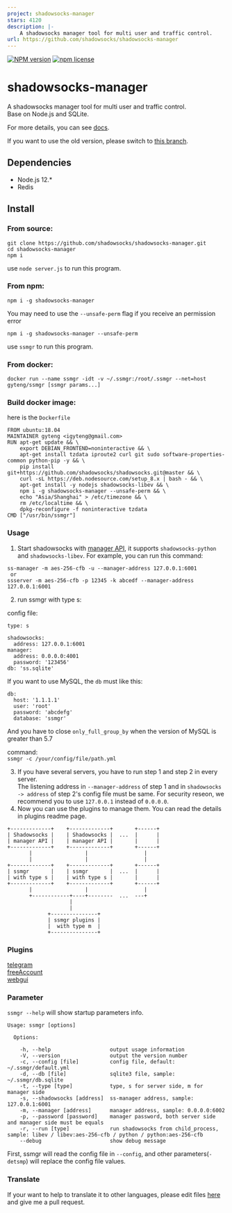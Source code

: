 ```yaml
---
project: shadowsocks-manager
stars: 4120
description: |-
    A shadowsocks manager tool for multi user and traffic control.
url: https://github.com/shadowsocks/shadowsocks-manager
---
```


[![NPM version][npm-image]][npm-url]
[![npm license][license-image]][download-url]

[npm-image]: https://img.shields.io/npm/v/shadowsocks-manager.svg?style=flat-square
[npm-url]: https://npmjs.org/package/shadowsocks-manager
[download-url]: https://npmjs.org/package/shadowsocks-manager
[license-image]: https://img.shields.io/npm/l/shadowsocks-manager.svg

# shadowsocks-manager

A shadowsocks manager tool for multi user and traffic control.  
Base on Node.js and SQLite.

For more details, you can see [docs](https://shadowsocks.github.io/shadowsocks-manager/).

If you want to use the old version, please switch to [this branch](https://github.com/shadowsocks/shadowsocks-manager/tree/version1).


## Dependencies

* Node.js 12.*
* Redis

## Install

### From source:

```
git clone https://github.com/shadowsocks/shadowsocks-manager.git
cd shadowsocks-manager
npm i
```
use `node server.js` to run this program.  

### From npm:
```
npm i -g shadowsocks-manager
```
You may need to use the `--unsafe-perm` flag if you receive an permission error
```
npm i -g shadowsocks-manager --unsafe-perm
```
use `ssmgr` to run this program.

### From docker:
```
docker run --name ssmgr -idt -v ~/.ssmgr:/root/.ssmgr --net=host gyteng/ssmgr [ssmgr params...]
```

### Build docker image:

here is the `Dockerfile`

```
FROM ubuntu:18.04
MAINTAINER gyteng <igyteng@gmail.com>
RUN apt-get update && \
    export DEBIAN_FRONTEND=noninteractive && \
    apt-get install tzdata iproute2 curl git sudo software-properties-common python-pip -y && \
    pip install git+https://github.com/shadowsocks/shadowsocks.git@master && \
    curl -sL https://deb.nodesource.com/setup_8.x | bash - && \
    apt-get install -y nodejs shadowsocks-libev && \
    npm i -g shadowsocks-manager --unsafe-perm && \
    echo "Asia/Shanghai" > /etc/timezone && \
    rm /etc/localtime && \
    dpkg-reconfigure -f noninteractive tzdata
CMD ["/usr/bin/ssmgr"]
```

### Usage
1. Start shadowsocks with [manager API](https://github.com/shadowsocks/shadowsocks/wiki/Manage-Multiple-Users), it supports `shadowsocks-python` and `shadowsocks-libev`.
For example, you can run this command:  
```
ss-manager -m aes-256-cfb -u --manager-address 127.0.0.1:6001
 or
ssserver -m aes-256-cfb -p 12345 -k abcedf --manager-address 127.0.0.1:6001
```
2. run ssmgr with type s:

  config file:  
  ```
  type: s

  shadowsocks:
    address: 127.0.0.1:6001
  manager:
    address: 0.0.0.0:4001
    password: '123456'
  db: 'ss.sqlite'
  ```

  If you want to use MySQL, the `db` must like this:

  ```
  db:
    host: '1.1.1.1'
    user: 'root'
    password: 'abcdefg'
    database: 'ssmgr'
  ```

  And you have to close `only_full_group_by` when the version of MySQL is greater than 5.7

  command:  
  `ssmgr -c /your/config/file/path.yml`

3. If you have several servers, you have to run step 1 and step 2 in every server.  
The listening address in `--manager-address` of step 1 and in `shadowsocks -> address` of step 2's config file must be same. For security reseon, we recommend you to use `127.0.0.1` instead of `0.0.0.0`.
4. Now you can use the plugins to manage them. You can read the details in plugins readme page.

```
+-------------+    +-------------+       +------+
| Shadowsocks |    | Shadowsocks |  ...  |      |
| manager API |    | manager API |       |      |
+-------------+    +-------------+       +------+
       |                 |                  |
       |                 |                  |
+-------------+    +-------------+       +------+
| ssmgr       |    | ssmgr       |  ...  |      |
| with type s |    | with type s |       |      |
+-------------+    +-------------+       +------+
       |                 |                  |
       +------------+----+--------  ...  ---+
                    |
                    |
             +---------------+
             | ssmgr plugins |
             |  with type m  |
             +---------------+
```

### Plugins

[telegram](https://github.com/shadowsocks/shadowsocks-manager/blob/master/plugins/telegram/README.md)  
[freeAccount](https://github.com/shadowsocks/shadowsocks-manager/blob/master/plugins/freeAccount/README.md)  
[webgui](https://github.com/shadowsocks/shadowsocks-manager/blob/master/plugins/webgui/README.md)  

### Parameter

`ssmgr --help` will show startup parameters info.

```
Usage: ssmgr [options]

  Options:

    -h, --help                   output usage information
    -V, --version                output the version number
    -c, --config [file]          config file, default: ~/.ssmgr/default.yml
    -d, --db [file]              sqlite3 file, sample: ~/.ssmgr/db.sqlite
    -t, --type [type]            type, s for server side, m for manager side
    -s, --shadowsocks [address]  ss-manager address, sample: 127.0.0.1:6001
    -m, --manager [address]      manager address, sample: 0.0.0.0:6002
    -p, --password [password]    manager password, both server side and manager side must be equals
    -r, --run [type]             run shadowsocks from child_process, sample: libev / libev:aes-256-cfb / python / python:aes-256-cfb
    --debug                      show debug message
```

First, ssmgr will read the config file in `--config`, and other parameters(`-detsmp`) will replace the config file values.

### Translate

If your want to help to translate it to other languages, please edit files [here](https://github.com/shadowsocks/shadowsocks-manager/tree/dev/plugins/webgui/public/translate) and give me a pull request.


